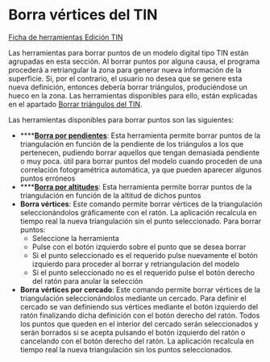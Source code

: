 # Borra vértices del TIN

[Ficha de herramientas Edición TIN](/mdtopx/fichas-de-herramientas/ficha-de-herramientas-edicion-tin/)

Las herramientas para borrar puntos de un modelo digital tipo TIN están agrupadas en esta sección. Al borrar puntos por alguna causa, el programa procederá a retriangular la zona para generar nueva información de la superficie. Si, por el contrario, el usuario no desea que se genere esta nueva definición, entonces debería borrar triángulos, produciéndose un hueco en la zona. Las herramientas disponibles para ello, están explicadas en el apartado [Borrar triángulos del TIN](/mdtopx/fichas-de-herramientas/ficha-de-herramientas-edicion-tin/borrar-triangulos-del-tin.md).

Las herramientas disponibles para borrar puntos son las siguientes:

* ****[**Borra por pendientes**](../../herramientas-de-edicion-de-la-triangulacion/borrar-puntos-por-pendiente.md): Esta herramienta permite borrar puntos de la triangulación en función de la pendiente de los triángulos a los que pertenecen, pudiendo borrar aquellos que tengan demasiada pendiente o muy poca. útil para borrar puntos del modelo cuando proceden de una correlación fotogramétrica automática, ya que pueden aparecer algunos puntos erróneos
* ****[**Borra por altitudes**](../../herramientas-de-edicion-de-la-triangulacion/borrar-puntos-por-altitudes.md): Esta herramienta permite borrar puntos de la triangulación en función de la altitud de dichos puntos
* **Borra vértices**: Este comando permite borrar vértices de la triangulación seleccionándolos gráficamente con el ratón. La aplicación recalcula en tiempo real la nueva triangulación sin el punto seleccionado. Para borrar puntos:
  * Seleccione la herramienta
  * Pulse con el botón izquierdo sobre el punto que se desea borrar
  * Si el punto seleccionado es el requerido pulse nuevamente el botón izquierdo para proceder al borrar y retriangulación del modelo
  * Si el punto seleccionado no es el requerido pulse el botón derecho del ratón para anular la selección
* **Borra vértices por cercado**: Este comando permite borrar vértices de la triangulación seleccionándolos mediante un cercado. Para definir el cercado se van definiendo sus vértices mediante el botón izquierdo del ratón finalizando dicha definición con el botón derecho del ratón. Todos los puntos que queden en el interior del cercado serán seleccionados y serán borrados si se acepta pulsando el botón izquierdo del ratón o cancelando con el botón derecho del ratón. La aplicación recalcula en tiempo real la nueva triangulación sin los puntos seleccionados.
